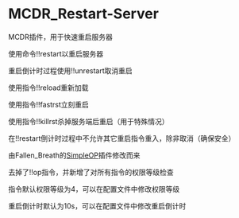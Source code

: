 # MCDR_Restart-Server
MCDR插件，用于快速重启服务器

使用命令!!restart以重启服务器

重启倒计时过程使用!!unrestart取消重启

使用指令!!reload重新加载

使用指令!!fastrst立刻重启

使用指令!!killrst杀掉服务端后重启（用于特殊情况）

在!!restart倒计时过程中不允许其它重启指令重入，除非取消（确保安全）

由Fallen_Breath的[SimpleOP](https://github.com/MCDReforged/SimpleOP)插件修改而来

去掉了!!op指令，并新增了对所有指令的权限等级检查

指令默认权限等级为4，可以在配置文件中修改权限等级

重启倒计时默认为10s，可以在配置文件中修改重启倒计时

